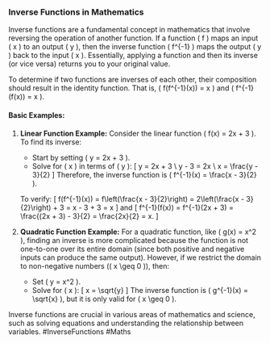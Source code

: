 ### Inverse Functions in Mathematics

Inverse functions are a fundamental concept in mathematics that involve reversing the operation of another function. If a function \( f \) maps an input \( x \) to an output \( y \), then the inverse function \( f^{-1} \) maps the output \( y \) back to the input \( x \). Essentially, applying a function and then its inverse (or vice versa) returns you to your original value.

To determine if two functions are inverses of each other, their composition should result in the identity function. That is, \( f(f^{-1}(x)) = x \) and \( f^{-1}(f(x)) = x \).

#### Basic Examples:

1. **Linear Function Example:**
   Consider the linear function \( f(x) = 2x + 3 \). To find its inverse:
   - Start by setting \( y = 2x + 3 \).
   - Solve for \( x \) in terms of \( y \): 
     \[
     y = 2x + 3 \\
     y - 3 = 2x \\
     x = \frac{y - 3}{2}
     \]
   Therefore, the inverse function is \( f^{-1}(x) = \frac{x - 3}{2} \).

   To verify:
   \[
   f(f^{-1}(x)) = f\left(\frac{x - 3}{2}\right) = 2\left(\frac{x - 3}{2}\right) + 3 = x - 3 + 3 = x
   \]
   and
   \[
   f^{-1}(f(x)) = f^{-1}(2x + 3) = \frac{(2x + 3) - 3}{2} = \frac{2x}{2} = x.
   \]

2. **Quadratic Function Example:**
   For a quadratic function, like \( g(x) = x^2 \), finding an inverse is more complicated because the function is not one-to-one over its entire domain (since both positive and negative inputs can produce the same output). However, if we restrict the domain to non-negative numbers (\( x \geq 0 \)), then:
   - Set \( y = x^2 \).
   - Solve for \( x \): 
     \[
     x = \sqrt{y}
     \]
   The inverse function is \( g^{-1}(x) = \sqrt{x} \), but it is only valid for \( x \geq 0 \).

Inverse functions are crucial in various areas of mathematics and science, such as solving equations and understanding the relationship between variables. #InverseFunctions #Maths